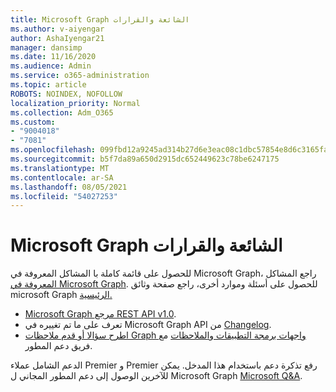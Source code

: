 ```yaml
---
title: Microsoft Graph الشائعة والقرارات
ms.author: v-aiyengar
author: AshaIyengar21
manager: dansimp
ms.date: 11/16/2020
ms.audience: Admin
ms.service: o365-administration
ms.topic: article
ROBOTS: NOINDEX, NOFOLLOW
localization_priority: Normal
ms.collection: Adm_O365
ms.custom:
- "9004018"
- "7081"
ms.openlocfilehash: 099fbd12a9245ad314b27d6e3eac08c1dbc57854e8d6c3165fac81141d83bde6
ms.sourcegitcommit: b5f7da89a650d2915dc652449623c78be6247175
ms.translationtype: MT
ms.contentlocale: ar-SA
ms.lasthandoff: 08/05/2021
ms.locfileid: "54027253"
---
```

# <a name="microsoft-graph-common-issues-and-resolutions"></a>Microsoft Graph الشائعة والقرارات

للحصول على قائمة كاملة با المشاكل المعروفة في Microsoft Graph، راجع المشاكل [المعروفة في Microsoft Graph](https://docs.microsoft.com/graph/known-issues). للحصول على أسئلة وموارد أخرى، راجع صفحة وثائق microsoft Graph [الرئيسية.](https://docs.microsoft.com/graph/)

- [Microsoft Graph مرجع REST API v1.0](https://docs.microsoft.com/graph/api/overview?toc=.%2Fref%2Ftoc.json&view=graph-rest-1.0).
- تعرف على ما تم تغييره في Microsoft Graph API من [Changelog](https://docs.microsoft.com/graph/changelog). 
- [اطرح سؤالا أو قدم ملاحظات Graph واجهات برمجة التطبيقات والملاحظات](https://aka.ms/GraphDeveloperSupport) مع فريق دعم المطور.

الدعم الشامل عملاء Premier و Premier رفع تذكرة دعم باستخدام هذا المدخل. يمكن للآخرين الوصول إلى دعم المطور المجاني ل Microsoft Graph [Microsoft Q&A](https://aka.ms/AskGraph).
